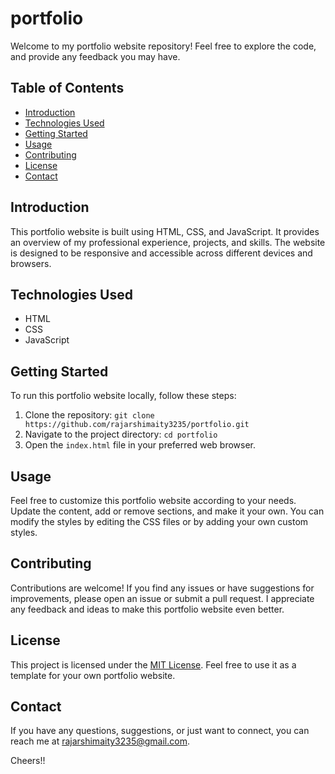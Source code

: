 # portfolio
Welcome to my portfolio website repository! Feel free to explore the code, and provide any feedback you may have.

## Table of Contents

- [Introduction](#introduction)
- [Technologies Used](#technologies-used)
- [Getting Started](#getting-started)
- [Usage](#usage)
- [Contributing](#contributing)
- [License](#license)
- [Contact](#contact)

## Introduction

This portfolio website is built using HTML, CSS, and JavaScript. It provides an overview of my professional experience, projects, and skills. The website is designed to be responsive and accessible across different devices and browsers.

## Technologies Used

- HTML
- CSS
- JavaScript

## Getting Started

To run this portfolio website locally, follow these steps:

1. Clone the repository: `git clone https://github.com/rajarshimaity3235/portfolio.git`
2. Navigate to the project directory: `cd portfolio`
3. Open the `index.html` file in your preferred web browser.

## Usage

Feel free to customize this portfolio website according to your needs. Update the content, add or remove sections, and make it your own. You can modify the styles by editing the CSS files or by adding your own custom styles.

## Contributing

Contributions are welcome! If you find any issues or have suggestions for improvements, please open an issue or submit a pull request. I appreciate any feedback and ideas to make this portfolio website even better.

## License

This project is licensed under the [MIT License](LICENSE). Feel free to use it as a template for your own portfolio website.

## Contact

If you have any questions, suggestions, or just want to connect, you can reach me at [rajarshimaity3235@gmail.com](mailto:rajarshimaity3235@gmail.com).

Cheers!!
